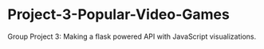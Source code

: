 # Project-3-Popular-Video-Games
Group Project 3: Making a flask powered API with JavaScript visualizations.
